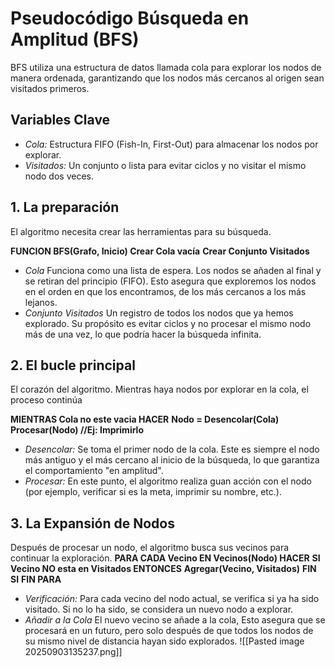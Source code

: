 # Pseudocódigo Búsqueda en Amplitud (BFS)
BFS utiliza una estructura de datos llamada cola para explorar los nodos de manera ordenada, garantizando que los nodos más cercanos al origen sean visitados primeros.

## Variables Clave
- *Cola:* Estructura FIFO (Fish-In, First-Out) para almacenar los nodos por explorar.
- *Visitados:* Un conjunto o lista para evitar ciclos y no visitar el mismo nodo dos veces.

## 1. La preparación
El algoritmo necesita crear las herramientas para su búsqueda.

**FUNCION BFS(Grafo, Inicio)
Crear Cola vacía**
**Crear Conjunto Visitados**

- *Cola* Funciona como una lista de espera. Los nodos se añaden al final y se retiran del principio (FIFO). Esto asegura que exploremos los nodos en el orden en que los encontramos, de los más cercanos a los más lejanos.
- *Conjunto Visitados* Un registro de todos los nodos que ya hemos explorado. Su propósito es evitar ciclos y no procesar el mismo nodo más de una vez, lo que podría hacer la búsqueda infinita.

## 2. El bucle principal
El corazón del algoritmo. Mientras haya nodos por explorar en la cola, el proceso continúa

**MIENTRAS Cola no este vacia HACER**
**Nodo = Desencolar(Cola)**
**Procesar(Nodo) //Ej: Imprimirlo**

- *Desencolar:* Se toma el primer nodo de la cola. Este es siempre el nodo más antiguo y el más cercano al inicio de la búsqueda, lo que garantiza el comportamiento "en amplitud".
- *Procesar:* En este punto, el algoritmo realiza guan acción con el nodo (por ejemplo, verificar si es la meta, imprimir su nombre, etc.).
## 3. La Expansión de Nodos
Después de procesar un nodo, el algoritmo busca sus vecinos para continuar la exploración.
**PARA CADA Vecino EN Vecinos(Nodo) HACER**
**SI Vecino NO esta en Visitados ENTONCES**
**Agregar(Vecino, Visitados)**
**FIN SI**
**FIN PARA**

- *Verificación:* Para cada vecino del nodo actual, se verifica si ya ha sido visitado. Si no lo ha sido, se considera un nuevo nodo a explorar.
- *Añadir a la Cola* El nuevo vecino se añade a la cola, Esto asegura que se procesará en un futuro, pero solo después de que todos los nodos de su mismo nivel de distancia hayan sido explorados.
![[Pasted image 20250903135237.png]]
## 